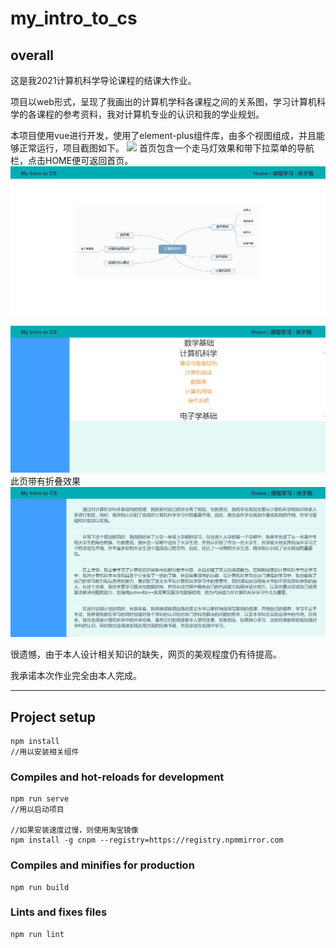 # my_intro_to_cs

## overall

这是我2021计算机科学导论课程的结课大作业。

项目以web形式，呈现了我画出的计算机学科各课程之间的关系图，学习计算机科学的各课程的参考资料，我对计算机专业的认识和我的学业规划。

本项目使用vue进行开发，使用了element-plus组件库，由多个视图组成，并且能够正常运行，项目截图如下。
![](https://cdn.luogu.com.cn/upload/image_hosting/95xuvh2m.png)
首页包含一个走马灯效果和带下拉菜单的导航栏，点击HOME便可返回首页。
![avatar](src\results\2.png)

![avatar](src\results\3.png)
此页带有折叠效果
![avatar](src\results\4.png)

很遗憾，由于本人设计相关知识的缺失，网页的美观程度仍有待提高。

我承诺本次作业完全由本人完成。

----
## Project setup
```
npm install
//用以安装相关组件
```

### Compiles and hot-reloads for development
```
npm run serve
//用以启动项目

//如果安装速度过慢，则使用淘宝镜像
npm install -g cnpm --registry=https://registry.npmmirror.com
```

### Compiles and minifies for production
```
npm run build
```

### Lints and fixes files
```
npm run lint
```
